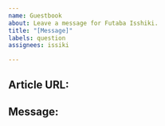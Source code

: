 ```yaml
---
name: Guestbook
about: Leave a message for Futaba Isshiki.
title: "[Message]"
labels: question
assignees: issiki

---
```


## Article URL:<!-- ask someting about an article? (关于文章的疑问？请提供文章URL。) -->


## Message:<!-- leave a message below. (于下方留言。) -->
